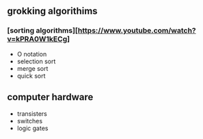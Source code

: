 ## grokking algorithims
###  [sorting algorithms][https://www.youtube.com/watch?v=kPRA0W1kECg]
- O notation
- selection sort
- merge sort
- quick sort

## computer hardware
- transisters
- switches
- logic gates